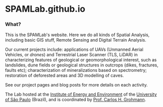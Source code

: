 # SPAMLab.github.io

### What?

This is the SPAMLab's website. Here we do all kinds of Spatial Analysis, including basic GIS stuff, Remote Sensing and Digital Terrain Analysis.

Our current projects include: applications of UAVs (Unmanned Aerial Vehicles, or _drones_) and Terrestrial Laser Scanner (TLS, LiDAR) in characterizing features of geological or geomorphological interest, such as landslides, dune fields or geological structures in outcrops (dikes, fractures, faults etc); characterization of mineralizations based on spectrometry; restoration of deforested areas and 3D modelling of caves.

See our project pages and blog posts for more details on each activity.

The Lab hosted at the [Institute of Energy and Environment](http://www.iee.usp.br) of the [University of São Paulo](http://www.usp.br) (Brazil), and is coordinated by [Prof. Carlos H. Grohmann](http://carlosgrohmann.com).
